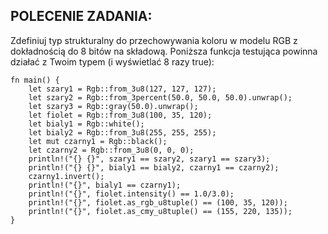 ## POLECENIE ZADANIA:

Zdefiniuj typ strukturalny do przechowywania koloru w modelu RGB z dokładnością do 8 bitów na składową. Poniższa funkcja testująca powinna działać z Twoim typem (i wyświetlać 8 razy true):  
```  
fn main() {
    let szary1 = Rgb::from_3u8(127, 127, 127);
    let szary2 = Rgb::from_3percent(50.0, 50.0, 50.0).unwrap();
    let szary3 = Rgb::gray(50.0).unwrap();
    let fiolet = Rgb::from_3u8(100, 35, 120);
    let bialy1 = Rgb::white();
    let bialy2 = Rgb::from_3u8(255, 255, 255);
    let mut czarny1 = Rgb::black();
    let czarny2 = Rgb::from_3u8(0, 0, 0);
    println!("{} {}", szary1 == szary2, szary1 == szary3);
    println!("{} {}", bialy1 == bialy2, czarny1 == czarny2);
    czarny1.invert();
    println!("{}", bialy1 == czarny1);
    println!("{}", fiolet.intensity() == 1.0/3.0);
    println!("{}", fiolet.as_rgb_u8tuple() == (100, 35, 120));
    println!("{}", fiolet.as_cmy_u8tuple() == (155, 220, 135));
}
```
